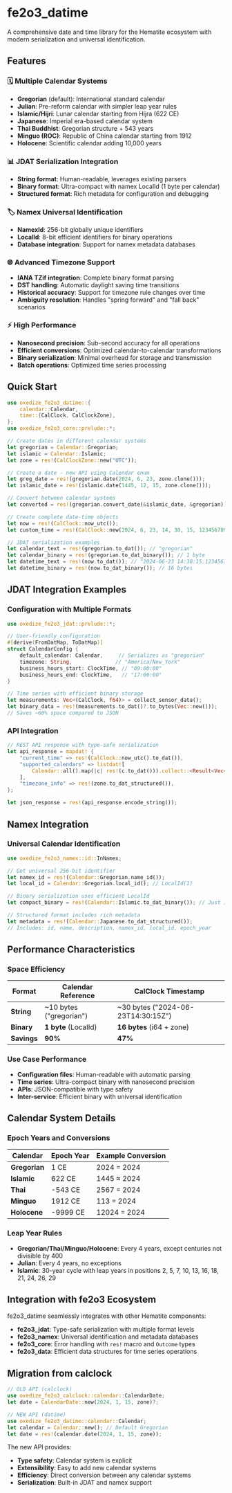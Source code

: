 # fe2o3_datime

A comprehensive date and time library for the Hematite ecosystem with modern serialization and universal identification.

## Features

### 🗓️ **Multiple Calendar Systems**
- **Gregorian** (default): International standard calendar
- **Julian**: Pre-reform calendar with simpler leap year rules
- **Islamic/Hijri**: Lunar calendar starting from Hijra (622 CE)
- **Japanese**: Imperial era-based calendar system
- **Thai Buddhist**: Gregorian structure + 543 years
- **Minguo (ROC)**: Republic of China calendar starting from 1912
- **Holocene**: Scientific calendar adding 10,000 years

### 📊 **JDAT Serialization Integration**
- **String format**: Human-readable, leverages existing parsers
- **Binary format**: Ultra-compact with namex LocalId (1 byte per calendar)
- **Structured format**: Rich metadata for configuration and debugging

### 🏷️ **Namex Universal Identification**
- **NamexId**: 256-bit globally unique identifiers
- **LocalId**: 8-bit efficient identifiers for binary operations
- **Database integration**: Support for namex metadata databases

### 🌐 **Advanced Timezone Support**
- **IANA TZif integration**: Complete binary format parsing
- **DST handling**: Automatic daylight saving time transitions
- **Historical accuracy**: Support for timezone rule changes over time
- **Ambiguity resolution**: Handles "spring forward" and "fall back" scenarios

### ⚡ **High Performance**
- **Nanosecond precision**: Sub-second accuracy for all operations
- **Efficient conversions**: Optimized calendar-to-calendar transformations
- **Binary serialization**: Minimal overhead for storage and transmission
- **Batch operations**: Optimized time series processing

## Quick Start

```rust
use oxedize_fe2o3_datime::{
    calendar::Calendar,
    time::{CalClock, CalClockZone},
};
use oxedize_fe2o3_core::prelude::*;

// Create dates in different calendar systems
let gregorian = Calendar::Gregorian;
let islamic = Calendar::Islamic;
let zone = res!(CalClockZone::new("UTC"));

// Create a date - new API using Calendar enum
let greg_date = res!(gregorian.date(2024, 6, 23, zone.clone()));
let islamic_date = res!(islamic.date(1445, 12, 15, zone.clone()));

// Convert between calendar systems
let converted = res!(gregorian.convert_date(&islamic_date, &gregorian));

// Create complete date-time objects
let now = res!(CalClock::now_utc());
let custom_time = res!(CalClock::new(2024, 6, 23, 14, 30, 15, 123456789, zone));

// JDAT serialization examples
let calendar_text = res!(gregorian.to_dat()); // "gregorian"
let calendar_binary = res!(gregorian.to_dat_binary()); // 1 byte
let datetime_text = res!(now.to_dat()); // "2024-06-23 14:30:15.123456789 UTC"
let datetime_binary = res!(now.to_dat_binary()); // 16 bytes
```

## JDAT Integration Examples

### Configuration with Multiple Formats

```rust
use oxedize_fe2o3_jdat::prelude::*;

// User-friendly configuration
#[derive(FromDatMap, ToDatMap)]
struct CalendarConfig {
    default_calendar: Calendar,     // Serializes as "gregorian"
    timezone: String,              // "America/New_York"
    business_hours_start: ClockTime, // "09:00:00"
    business_hours_end: ClockTime,   // "17:00:00"
}

// Time series with efficient binary storage
let measurements: Vec<(CalClock, f64)> = collect_sensor_data();
let binary_data = res!(measurements.to_dat()?.to_bytes(Vec::new()));
// Saves ~60% space compared to JSON
```

### API Integration

```rust
// REST API response with type-safe serialization
let api_response = mapdat! {
    "current_time" => res!(CalClock::now_utc().to_dat()),
    "supported_calendars" => listdat![
        Calendar::all().map(|c| res!(c.to_dat())).collect::<Result<Vec<_>, _>>()
    ],
    "timezone_info" => res!(zone.to_dat_structured()),
};

let json_response = res!(api_response.encode_string());
```

## Namex Integration

### Universal Calendar Identification

```rust
use oxedize_fe2o3_namex::id::InNamex;

// Get universal 256-bit identifier
let namex_id = res!(Calendar::Gregorian.name_id());
let local_id = Calendar::Gregorian.local_id(); // LocalId(1)

// Binary serialization uses efficient LocalId
let compact_binary = res!(Calendar::Islamic.to_dat_binary()); // Just 1 byte!

// Structured format includes rich metadata
let metadata = res!(Calendar::Japanese.to_dat_structured());
// Includes: id, name, description, namex_id, local_id, epoch_year
```

## Performance Characteristics

### Space Efficiency

| Format | Calendar Reference | CalClock Timestamp |
|--------|-------------------|-------------------|
| **String** | ~10 bytes ("gregorian") | ~30 bytes ("2024-06-23T14:30:15Z") |
| **Binary** | **1 byte** (LocalId) | **16 bytes** (i64 + zone) |
| **Savings** | **90%** | **47%** |

### Use Case Performance

- **Configuration files**: Human-readable with automatic parsing
- **Time series**: Ultra-compact binary with nanosecond precision  
- **APIs**: JSON-compatible with type safety
- **Inter-service**: Efficient binary with universal identification

## Calendar System Details

### Epoch Years and Conversions

| Calendar | Epoch Year | Example Conversion |
|----------|------------|-------------------|
| **Gregorian** | 1 CE | 2024 = 2024 |
| **Islamic** | 622 CE | 1445 ≈ 2024 |
| **Thai** | -543 CE | 2567 = 2024 |
| **Minguo** | 1912 CE | 113 = 2024 |
| **Holocene** | -9999 CE | 12024 = 2024 |

### Leap Year Rules

- **Gregorian/Thai/Minguo/Holocene**: Every 4 years, except centuries not divisible by 400
- **Julian**: Every 4 years, no exceptions
- **Islamic**: 30-year cycle with leap years in positions 2, 5, 7, 10, 13, 16, 18, 21, 24, 26, 29

## Integration with fe2o3 Ecosystem

fe2o3_datime seamlessly integrates with other Hematite components:

- **fe2o3_jdat**: Type-safe serialization with multiple format levels
- **fe2o3_namex**: Universal identification and metadata databases  
- **fe2o3_core**: Error handling with `res!` macro and `Outcome` types
- **fe2o3_data**: Efficient data structures for time series operations

## Migration from calclock

```rust
// OLD API (calclock)
use oxedize_fe2o3_calclock::calendar::CalendarDate;
let date = CalendarDate::new(2024, 1, 15, zone)?;

// NEW API (datime)
use oxedize_fe2o3_datime::calendar::Calendar;
let calendar = Calendar::new(); // Default Gregorian
let date = res!(calendar.date(2024, 1, 15, zone));
```

The new API provides:
- **Type safety**: Calendar system is explicit
- **Extensibility**: Easy to add new calendar systems
- **Efficiency**: Direct conversion between any calendar systems
- **Serialization**: Built-in JDAT and namex support